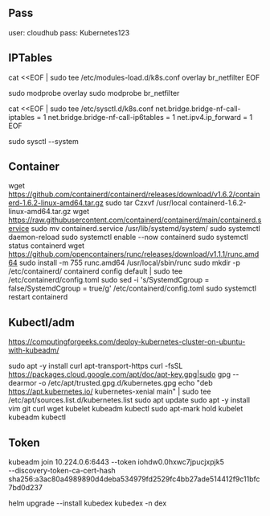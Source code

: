 ## Pass
user: cloudhub
pass: Kubernetes123

## IPTables
cat <<EOF | sudo tee /etc/modules-load.d/k8s.conf
overlay
br_netfilter
EOF

sudo modprobe overlay
sudo modprobe br_netfilter

cat <<EOF | sudo tee /etc/sysctl.d/k8s.conf
net.bridge.bridge-nf-call-iptables  = 1
net.bridge.bridge-nf-call-ip6tables = 1
net.ipv4.ip_forward                 = 1
EOF

sudo sysctl --system

## Container
wget https://github.com/containerd/containerd/releases/download/v1.6.2/containerd-1.6.2-linux-amd64.tar.gz
sudo tar Czxvf /usr/local containerd-1.6.2-linux-amd64.tar.gz
wget https://raw.githubusercontent.com/containerd/containerd/main/containerd.service
sudo mv containerd.service /usr/lib/systemd/system/
sudo systemctl daemon-reload
sudo systemctl enable --now containerd
sudo systemctl status containerd
wget https://github.com/opencontainers/runc/releases/download/v1.1.1/runc.amd64
sudo install -m 755 runc.amd64 /usr/local/sbin/runc
sudo mkdir -p /etc/containerd/
containerd config default | sudo tee /etc/containerd/config.toml
sudo sed -i 's/SystemdCgroup \= false/SystemdCgroup \= true/g' /etc/containerd/config.toml
sudo systemctl restart containerd

## Kubectl/adm
https://computingforgeeks.com/deploy-kubernetes-cluster-on-ubuntu-with-kubeadm/

sudo apt -y install curl apt-transport-https
curl  -fsSL  https://packages.cloud.google.com/apt/doc/apt-key.gpg|sudo gpg --dearmor -o /etc/apt/trusted.gpg.d/kubernetes.gpg
echo "deb https://apt.kubernetes.io/ kubernetes-xenial main" | sudo tee /etc/apt/sources.list.d/kubernetes.list
sudo apt update
sudo apt -y install vim git curl wget kubelet kubeadm kubectl
sudo apt-mark hold kubelet kubeadm kubectl

## Token
kubeadm join 10.224.0.6:6443 --token iohdw0.0hxwc7jpucjxpjk5 \
--discovery-token-ca-cert-hash sha256:a3ac80a4989890d4deba534979fd2529fc4bb27ade514412f9c11bfc7bd0d237

helm upgrade --install kubedex kubedex -n dex